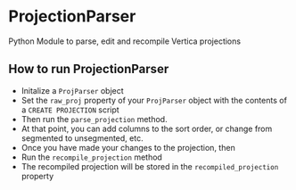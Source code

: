 # ProjectionParser
Python Module to parse, edit and recompile Vertica projections

## How to run ProjectionParser

- Initalize a `ProjParser` object
- Set the `raw_proj` property of your `ProjParser` object with the contents of a `CREATE PROJECTION` script
- Then run the `parse_projection` method.
- At that point, you can add columns to the sort order, or change from segmented to unsegmented, etc.
- Once you have made your changes to the projection, then
- Run the `recompile_projection` method
- The recompiled projection will be stored in the `recompiled_projection` property
